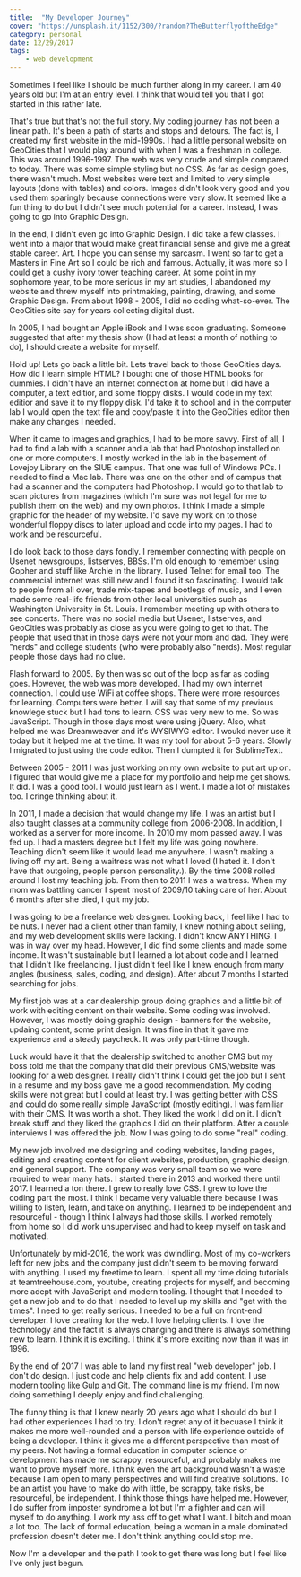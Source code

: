 ```yaml
---
title:  "My Developer Journey"
cover: "https://unsplash.it/1152/300/?random?TheButterflyoftheEdge"
category: personal
date: 12/29/2017
tags:
    - web development
---
```


Sometimes I feel like I should be much further along in my career. I am 40 years old but I'm at an entry level. I think that would tell you that I got started in this rather late.

That's true but that's not the full story. My coding journey has not been a linear path. It's been a path of starts and stops and detours. The fact is, I created my first website in the mid-1990s. I had a little personal website on GeoCities that I would play around with when I was a freshman in college. This was around 1996-1997. The web was very crude and simple compared to today. There was some simple styling but no CSS. As far as design goes, there wasn't much. Most websites were text and limited to very simple layouts (done with tables) and colors. Images didn't look very good and you used them sparingly because connections were very slow. It seemed like a fun thing to do but I didn't see much potential for a career. Instead, I was going to go into Graphic Design.

In the end, I didn't even go into Graphic Design. I did take a few classes. I went into a major that would make great financial sense and give me a great stable career. Art. I hope you can sense my sarcasm. I went so far to get a Masters in Fine Art so I could be rich and famous. Actually, it was more so I could get a cushy ivory tower teaching career. At some point in my sophomore year, to be more serious in my art studies, I abandoned my website and threw myself into printmaking, painting, drawing, and some Graphic Design. From about 1998 - 2005, I did no coding what-so-ever. The GeoCities site say for years collecting digital dust.

In 2005, I had bought an Apple iBook and I was soon graduating. Someone suggested that after my thesis show (I had at least a month of nothing to do), I should create a website for myself. 

Hold up! Lets go back a little bit. Lets travel back to those GeoCities days. How did I learn simple HTML? I bought one of those HTML books for dummies. I didn't have an internet connection at home but I did have a computer, a text editior, and some floppy disks. I would code in my text editior and save it to my floppy disk. I'd take it to school and in the computer lab I would open the text file and copy/paste it into the GeoCities editor then make any changes I needed. 

When it came to images and graphics, I had to be more savvy. First of all, I had to find a lab with a scanner and a lab that had Photoshop installed on one or more computers. I mostly worked in the lab in the basement of Lovejoy Library on the SIUE campus. That one was full of Windows PCs. I needed to find a Mac lab. There was one on the other end of campus that had a scanner and the computers had Photoshop. I would go to that lab to scan pictures from magazines (which I'm sure was not legal for me to publish them on the web) and my own photos. I think I made a simple graphic for the header of my website. I'd save my work on to those wonderful floppy discs to later upload and code into my pages. I had to work and be resourceful. 

I do look back to those days fondly. I remember connecting with people on Usenet newsgroups, listserves, BBSs. I'm old enough to remember using Gopher and stuff like Archie in the library. I used Telnet for email too. The commercial internet was still new and I found it so fascinating. I would talk to people from all over, trade mix-tapes and bootlegs of music, and I even made some real-life friends from other local universities such as Washington University in St. Louis. I remember meeting up with others to see concerts. There was no social media but Usenet, listserves, and GeoCities was probably as close as you were going to get to that. The people that used that in those days were not your mom and dad. They were "nerds" and college students (who were probably also "nerds). Most regular people those days had no clue.

Flash forward to 2005. By then was so out of the loop as far as coding goes. However, the web was more developed. I had my own internet connection. I could use WiFi at coffee shops. There were more resources for learning. Computers were better. I will say that some of my previous knowlege stuck but I had tons to learn. CSS was very new to me. So was JavaScript. Though in those days most were using jQuery. Also, what helped me was Dreamweaver and it's WYSIWYG editor. I woukd never use it today but it helped me at the time. It was my tool for about 5-6 years. Slowly I migrated to just using the code editor. Then I dumpted it for SublimeText. 

Between 2005 - 2011 I was just working on my own website to put art up on. I figured that would give me a place for my portfolio and help me get shows. It did. I was a good tool. I would just learn as I went. I made a lot of mistakes too. I cringe thinking about it.  

In 2011, I made a decision that would change my life. I was an artist but I also taught classes at a community college from 2006-2008. In addition, I worked as a server for more income. In 2010 my mom passed away. I was fed up. I had a masters degree but I felt my life was going nowhere. Teaching didn't seem like it would lead me anywhere. I wasn't making a living off my art. Being a waitress was not what I loved (I hated it. I don't have that outgoing, people person personality.). By the time 2008 rolled around I lost my teaching job. From then to 2011 I was a waitress. When my mom was battling cancer I spent most of 2009/10 taking care of her. About 6 months after she died, I quit my job.

I was going to be a freelance web designer. Looking back, I feel like I had to be nuts. I never had a client other than family, I knew nothing about selling, and my web development skills were lacking. I didn't know ANYTHING. I was in way over my head. However, I did find some clients and made some income. It wasn't sustainable but I learned a lot about code and I learned that I didn't like freelancing. I just didn't feel like I knew enough from many angles (business, sales, coding, and design). After about 7 months I started searching for jobs.

My first job was at a car dealership group doing graphics and a little bit of work with editing content on their website. Some coding was involved. However, I was mostly doing graphic design - banners for the website, updaing content, some print design. It was fine in that it gave me experience and a steady paycheck. It was only part-time though.

Luck would have it that the dealership switched to another CMS but my boss told me that the company that did their previous CMS/website was looking for a web designer. I really didn't think I could get the job but I sent in a resume and my boss gave me a good recommendation. My coding skills were not great but I could at least try. I was getting better with CSS and could do some really simple JavaScript (mostly editing). I was familiar with their CMS. It was worth a shot. They liked the work I did on it. I didn't break stuff and they liked the graphics I did on their platform. After a couple interviews I was offered the job. Now I was going to do some "real" coding. 

My new job involved me designing and coding websites, landing pages, editing and creating content for client websites, production, graphic design, and general support. The company was very small team so we were required to wear many hats. I started there in 2013 and worked there until 2017. I learned a ton there. I grew to really love CSS. I grew to love the coding part the most. I think I became very valuable there because I was willing to listen, learn, and take on anything. I learned to be independent and resourceful - though I think I always had those skills. I worked remotely from home so I did work unsupervised and had to keep myself on task and motivated. 

Unfortunately by mid-2016, the work was dwindling. Most of my co-workers left for new jobs and the company just didn't seem to be moving forward with anything. I used my freetime to learn. I spent all my time doing tutorials at teamtreehouse.com, youtube, creating projects for myself, and becoming more adept with JavaScript and modern tooling. I thought that I needed to get a new job and to do that I needed to level up my skills and "get with the times". I need to get really serious. I needed to be a full on front-end developer. I love creating for the web. I love helping clients. I love the technology and the fact it is always changing and there is always something new to learn. I think it is exciting. I think it's more exciting now than it was in 1996.

By the end of 2017 I was able to land my first real "web developer" job. I don't do design. I just code and help clients fix and add content. I use modern tooling like Gulp and Git. The command line is my friend. I'm now doing something I deeply enjoy and find challenging. 

The funny thing is that I knew nearly 20 years ago what I should do but I had other experiences I had to try. I don't regret any of it becuase I think it makes me more well-rounded and a person with life experience outside of being a developer. I think it gives me a different perspective than most of my peers. Not having a formal education in computer science or development has made me scrappy, resourceful, and probably makes me want to prove myself more. I think even the art background wasn't a waste because I am open to many perspectives and will find creative solutions. To be an artist you have to make do with little, be scrappy, take risks, be resourceful, be independent. I think those things have helped me. However, I do suffer from imposter syndrome a lot but I'm a fighter and can will myself to do anything. I work my ass off to get what I want. I bitch and moan a lot too. The lack of formal education, being a woman in a male dominated profession doesn't deter me. I don't think anything could stop me.

Now I'm a developer and the path I took to get there was long but I feel like I've only just begun.
